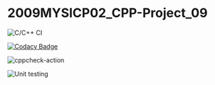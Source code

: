 # 2009MYSICP02_CPP-Project_09
![C/C++ CI](https://github.com/99002605/2009MYSICP02_CPP-Project_09/workflows/C/C++%20CI/badge.svg?branch=main)

[![Codacy Badge](https://api.codacy.com/project/badge/Grade/5871224e4a5a47e6b9e2807fc2afaf2f)](https://app.codacy.com/gh/99002605/2009MYSICP02_CPP-Project_09?utm_source=github.com&utm_medium=referral&utm_content=99002605/2009MYSICP02_CPP-Project_09&utm_campaign=Badge_Grade)

![cppcheck-action](https://github.com/99002605/2009MYSICP02_CPP-Project_09/workflows/cppcheck-action/badge.svg?branch=main)

![Unit testing](https://github.com/99002605/2009MYSICP02_CPP-Project_09/workflows/Unit%20testing/badge.svg?branch=main)
